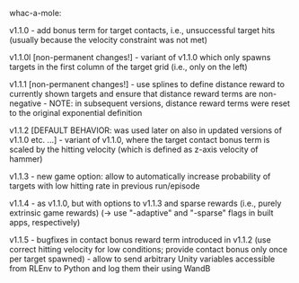 whac-a-mole:

  v1.1.0
    - add bonus term for target contacts, i.e., unsuccessful target hits (usually because the velocity constraint was not met)

  v1.1.0l [non-permanent changes!]
    - variant of v1.1.0 which only spawns targets in the first column of the target grid (i.e., only on the left)

  v1.1.1 [non-permanent changes!]
    - use splines to define distance reward to currently shown targets and ensure that distance reward terms are non-negative
    - NOTE: in subsequent versions, distance reward terms were reset to the original exponential definition

  v1.1.2 [DEFAULT BEHAVIOR: was used later on also in updated versions of v1.1.0 etc. ...]
    - variant of v1.1.0, where the target contact bonus term is scaled by the hitting velocity (which is defined as z-axis velocity of hammer)

  v1.1.3
    - new game option: allow to automatically increase probability of targets with low hitting rate in previous run/episode

  v1.1.4
    - as v1.1.0, but with options to v1.1.3 and sparse rewards (i.e., purely extrinsic game rewards) (-> use "-adaptive" and "-sparse" flags in built apps, respectively)

  v1.1.5
    - bugfixes in contact bonus reward term introduced in v1.1.2 (use correct hitting velocity for low conditions; provide contact bonus only once per target spawned)
    - allow to send arbitrary Unity variables accessible from RLEnv to Python and log them their using WandB
